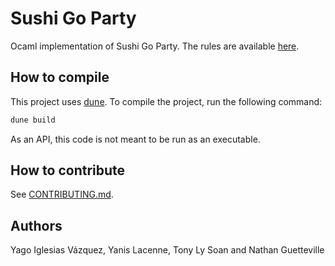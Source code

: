 # Sushi Go Party

Ocaml implementation of Sushi Go Party. The rules are available [here](doc/rulebook.pdf).

## How to compile

This project uses [dune](https://dune.build/). To compile the project, run the following command:

```bash
dune build
```

As an API, this code is not meant to be run as an executable.

## How to contribute

See [CONTRIBUTING.md](CONTRIBUTING.md).

## Authors

Yago Iglesias Vázquez, Yanis Lacenne, Tony Ly Soan and Nathan Guetteville
